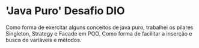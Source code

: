 # 'Java Puro' Desafio DIO
Como forma de exercitar alguns conceitos de java puro, trabalhei os pilares Singleton, Strategy e Facade em POO. Como forma de facilitar a inserção e busca de variáveis e métodos.
